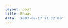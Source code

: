 ```yaml
---
layout: post
title: Bhaas
date: '2007-06-17 21:32:00'
---
```


<p><a onblur="try {parent.deselectBloggerImageGracefully();} catch(e) {}" href="http://bp2.blogger.com/_cWdd7TsTIWo/RnWon-oIleI/AAAAAAAAAAk/PCXo2q26GsQ/s1600-h/bhas.JPG"><img style="display:block; margin:0px auto 10px; text-align:center;cursor:pointer; cursor:hand;" src="http://bp2.blogger.com/_cWdd7TsTIWo/RnWon-oIleI/AAAAAAAAAAk/PCXo2q26GsQ/s320/bhas.JPG" border="0" alt="" id="BLOGGER_PHOTO_ID_5077149559709799906"/></a></p><div class="blogger-post-footer"><img width="1" height="1" src="https://blogger.googleusercontent.com/tracker/5416117946427095362-1632748105544492475?l=soranthou.blogspot.com" alt=""/></div>